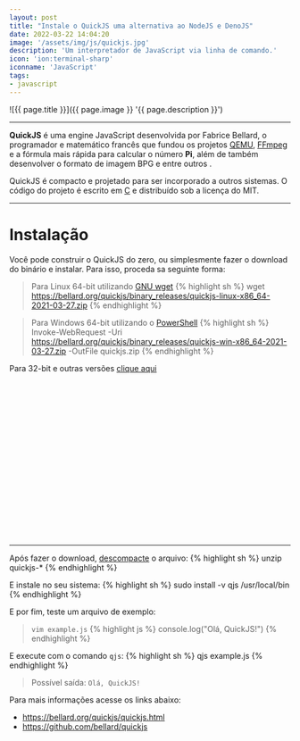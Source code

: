 ```yaml
---
layout: post
title: "Instale o QuickJS uma alternativa ao NodeJS e DenoJS"
date: 2022-03-22 14:04:20
image: '/assets/img/js/quickjs.jpg'
description: 'Um interpretador de JavaScript via linha de comando.'
icon: 'ion:terminal-sharp'
iconname: 'JavaScript'
tags:
- javascript
---
```


![{{ page.title }}]({{ page.image }} '{{ page.description }}')

---

**QuickJS** é uma engine JavaScript desenvolvida por Fabrice Bellard, o programador e matemático francês que fundou os projetos [QEMU](https://terminalroot.com.br/2021/02/como-instalar-o-qemu-kvm-no-linux-mint-ubuntu-e-outras-distros.html), [FFmpeg](https://terminalroot.com.br/2021/09/15-exemplos-de-uso-diferente-do-ffmpeg.html) e a fórmula mais rápida para calcular o número **Pi**, além de também desenvolver o formato de imagem BPG e entre outros .

QuickJS é compacto e projetado para ser incorporado a outros sistemas. O código do projeto é escrito em [C](https://terminalroot.com.br/tags#linguagemc) e distribuído sob a licença do MIT.

---

# Instalação
Você pode construir o QuickJS do zero, ou simplesmente fazer o download do binário e instalar. Para isso, proceda sa seguinte forma:

> Para Linux 64-bit utilizando [GNU wget](https://terminalroot.com.br/2019/05/aprenda-a-explorar-o-comando-wget.html)
{% highlight sh %}
wget https://bellard.org/quickjs/binary_releases/quickjs-linux-x86_64-2021-03-27.zip
{% endhighlight %}

> Para Windows 64-bit utilizando o [PowerShell](https://terminalroot.com.br/2021/12/como-instalar-powershell-no-ubuntu-e-primeiros-passos.html)
{% highlight sh %}
Invoke-WebRequest -Uri https://bellard.org/quickjs/binary_releases/quickjs-win-x86_64-2021-03-27.zip -OutFile quickjs.zip
{% endhighlight %}

Para 32-bit e outras versões [clique aqui](https://bellard.org/quickjs/binary_releases/)


<!-- SQUARE - GAMES ROOT -->
<script async src="//pagead2.googlesyndication.com/pagead/js/adsbygoogle.js"></script>
<ins class="adsbygoogle"
style="display:inline-block;width:336px;height:280px"
data-ad-client="ca-pub-2838251107855362"
data-ad-slot="5351066970"></ins>
<script>
(adsbygoogle = window.adsbygoogle || []).push({});
</script>

---

Após fazer o download, [descompacte](https://terminalroot.com.br/2019/10/como-extrair-varios-formatos-compactados-com-um-comando.html) o arquivo:
{% highlight sh %}
unzip quickjs-*
{% endhighlight %}

E instale no seu sistema:
{% highlight sh %}
sudo install -v qjs /usr/local/bin
{% endhighlight %}

E por fim, teste um arquivo de exemplo:
> `vim example.js`
{% highlight js %}
console.log("Olá, QuickJS!")
{% endhighlight %}

E execute com o comando `qjs`:
{% highlight sh %}
qjs example.js
{% endhighlight %}
> Possível saída: `Olá, QuickJS!`

Para mais informações acesse os links abaixo:
+ <https://bellard.org/quickjs/quickjs.html>
+ <https://github.com/bellard/quickjs>



